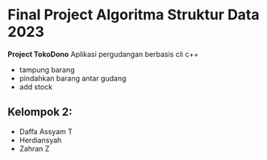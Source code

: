 # Final Project Algoritma Struktur Data 2023 
**Project TokoDono**
Aplikasi pergudangan berbasis cli c++
* tampung barang
* pindahkan barang antar gudang
* add stock
## Kelompok 2:
* Daffa Assyam T
* Herdiansyah
* Zahran Z
